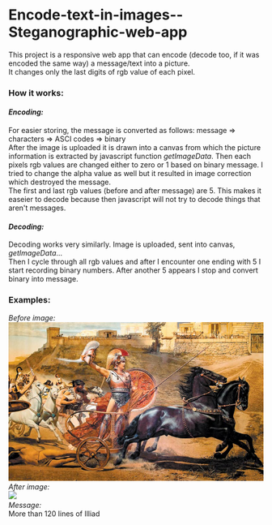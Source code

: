 # Encode-text-in-images--Steganographic-web-app
This project is a responsive web app that can encode (decode too, if it was encoded the same way) a message/text into a picture.  
It changes only the last digits of rgb value of each pixel. 

### How it works:
#### *Encoding:*
For easier storing, the message is converted as follows: message => characters => ASCI codes => binary  
After the image is uploaded it is drawn into a canvas from which the picture information is extracted by javascript function *getImageData*. 
Then each pixels rgb values are changed either to zero or 1 based on binary message. I tried to change the alpha value as well but it resulted in image correction which destroyed the message.  
The first and last rgb values (before and after message) are 5. This makes it easeier to decode because then javascript will not try to decode things that aren't messages.  

#### *Decoding:*  
Decoding works very similarly. Image is uploaded, sent into canvas, *getImageData*...  
Then I cycle through all rgb values and after I encounter one ending with 5 I start recording binary numbers. After another 5 appears I stop and convert binary into message.

### Examples:
*Before image:*  
<img src="./examples/original1.jpg">  
*After image:*  
<img src="./examples/edited.png">  
*Message:*  
More than 120 lines of Illiad
